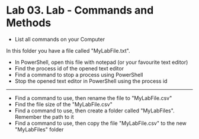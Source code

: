 # Lab 03. Lab - Commands and Methods

- List all commands on your Computer

In this folder you have a file called "MyLabFile.txt".

- In PowerShell, open this file with notepad (or your favourite text editor)
- Find the process id of the opened text editor
- Find a command to stop a process using PowerShell
- Stop the opened text editor in PowerShell using the process id

---

- Find a command to use, then rename the file to "MyLabFile.csv"
- Find the file size of the "MyLabFile.csv"
- Find a command to use, then create a folder called "MyLabFiles". Remember the path to it
- Find a command to use, then copy the file "MyLabFile.csv" to the new "MyLabFiles" folder
